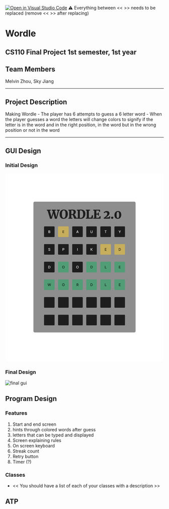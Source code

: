 [![Open in Visual Studio Code](https://classroom.github.com/assets/open-in-vscode-718a45dd9cf7e7f842a935f5ebbe5719a5e09af4491e668f4dbf3b35d5cca122.svg)](https://classroom.github.com/online_ide?assignment_repo_id=12850300&assignment_repo_type=AssignmentRepo)
:warning: Everything between << >> needs to be replaced (remove << >> after replacing)

#  Wordle
## CS110 Final Project   1st semester, 1st year 

## Team Members
Melvin Zhou, Sky Jiang

***
## Project Description
Making Wordle 
    - The player has 6 attempts to guess a 6 letter word
    - When the player guesses a word the letters will change colors to signify if the letter is in the word and in the right position, in the word but in the wrong position or not in the word
***    

## GUI Design

### Initial Design

![initial gui](assets/gui.jpg)

### Final Design

![final gui](assets/finalgui.jpg)

## Program Design

### Features

1. Start and end screen
2. hints through colored words after guess
3. letters that can be typed and displayed
4. Screen explaining rules
5. On screen keyboard
6. Streak count
7. Retry button
8. Timer (?)

### Classes

- << You should have a list of each of your classes with a description >>

## ATP




